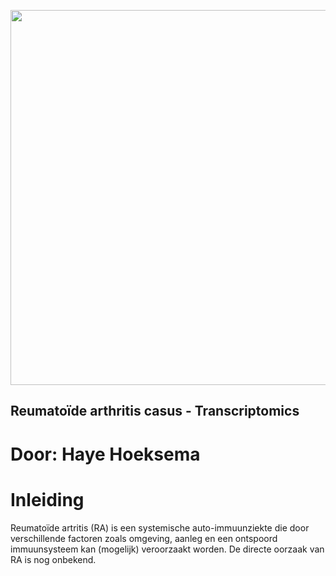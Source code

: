<p align="center">
  <img src="assets/big-data-greenbookblog_org.webp" alt="" width="600"/>
</p>


## Reumatoïde arthritis casus - Transcriptomics 
# Door: Haye Hoeksema

# **Inleiding**

Reumatoïde artritis (RA) is een systemische auto-immuunziekte die door verschillende factoren zoals omgeving, aanleg en een ontspoord immuunsysteem kan (mogelijk) veroorzaakt worden. De directe oorzaak van RA is nog onbekend.   
